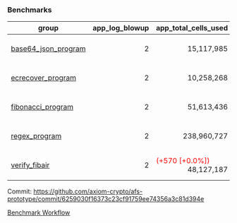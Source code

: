 ### Benchmarks
| group | app_log_blowup | app_total_cells_used | app_total_cycles | app_total_proof_time_ms | leaf_log_blowup | leaf_total_cells_used | leaf_total_cycles | leaf_total_proof_time_ms | max_segment_length | instance | alloc |
|---|---|---|---|---|---|---|---|---|---|---|---|
| [ base64_json_program ](https://github.com/axiom-crypto/afs-prototype/blob/gh-pages/benchmarks-pr/1024/individual/base64_json-6259030f16373c23cf91759ee74356a3c81d394e.md) | <div style='text-align: right'> 2 </div>  | <div style='text-align: right'> 15,117,985 </div>  | <div style='text-align: right'> 434,694 </div>  | <span style='color: red'>(+100.0 [+5.0%])</span><div style='text-align: right'> 2,105.0 </div>  | <div style='text-align: right'> - </div>  | <div style='text-align: right'> - </div>  | <div style='text-align: right'> - </div>  | <div style='text-align: right'> - </div>  | 1048476 | 64cpu-linux-arm64 | mimalloc |
| [ ecrecover_program ](https://github.com/axiom-crypto/afs-prototype/blob/gh-pages/benchmarks-pr/1024/individual/ecrecover-6259030f16373c23cf91759ee74356a3c81d394e.md) | <div style='text-align: right'> 2 </div>  | <div style='text-align: right'> 10,258,268 </div>  | <div style='text-align: right'> 195,066 </div>  | <span style='color: red'>(+182.0 [+9.4%])</span><div style='text-align: right'> 2,128.0 </div>  | <div style='text-align: right'> - </div>  | <div style='text-align: right'> - </div>  | <div style='text-align: right'> - </div>  | <div style='text-align: right'> - </div>  | 1048476 | 64cpu-linux-arm64 | mimalloc |
| [ fibonacci_program ](https://github.com/axiom-crypto/afs-prototype/blob/gh-pages/benchmarks-pr/1024/individual/fibonacci-6259030f16373c23cf91759ee74356a3c81d394e.md) | <div style='text-align: right'> 2 </div>  | <div style='text-align: right'> 51,613,436 </div>  | <div style='text-align: right'> 3,000,274 </div>  | <span style='color: red'>(+5.0 [+0.1%])</span><div style='text-align: right'> 5,587.0 </div>  | <div style='text-align: right'> - </div>  | <div style='text-align: right'> - </div>  | <div style='text-align: right'> - </div>  | <div style='text-align: right'> - </div>  | 1048476 | 64cpu-linux-arm64 | mimalloc |
| [ regex_program ](https://github.com/axiom-crypto/afs-prototype/blob/gh-pages/benchmarks-pr/1024/individual/regex-6259030f16373c23cf91759ee74356a3c81d394e.md) | <div style='text-align: right'> 2 </div>  | <div style='text-align: right'> 238,960,727 </div>  | <div style='text-align: right'> 8,381,808 </div>  | <span style='color: red'>(+768.0 [+4.6%])</span><div style='text-align: right'> 17,487.0 </div>  | <div style='text-align: right'> - </div>  | <div style='text-align: right'> - </div>  | <div style='text-align: right'> - </div>  | <div style='text-align: right'> - </div>  | 1048476 | 64cpu-linux-arm64 | mimalloc |
| [ verify_fibair ](https://github.com/axiom-crypto/afs-prototype/blob/gh-pages/benchmarks-pr/1024/individual/verify_fibair-6259030f16373c23cf91759ee74356a3c81d394e.md) | <div style='text-align: right'> 2 </div>  | <span style='color: red'>(+570 [+0.0%])</span><div style='text-align: right'> 48,127,187 </div>  | <span style='color: red'>(+58 [+0.0%])</span><div style='text-align: right'> 397,214 </div>  | <span style='color: red'>(+45.0 [+1.5%])</span><div style='text-align: right'> 3,128.0 </div>  | <div style='text-align: right'> - </div>  | <div style='text-align: right'> - </div>  | <div style='text-align: right'> - </div>  | <div style='text-align: right'> - </div>  | 1048476 | 64cpu-linux-arm64 | mimalloc |


Commit: https://github.com/axiom-crypto/afs-prototype/commit/6259030f16373c23cf91759ee74356a3c81d394e

[Benchmark Workflow](https://github.com/axiom-crypto/afs-prototype/actions/runs/12308935362)
